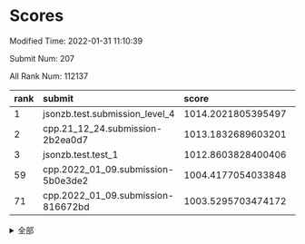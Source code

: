 # Scores

Modified Time: 2022-01-31 11:10:39

Submit Num: 207

All Rank Num: 112137

| rank |               submit               |       score        |       sigma        | pk_num |
| :--- | :--------------------------------- | :----------------- | :----------------- | :----- |
| 1    | jsonzb.test.submission_level_4     | 1014.2021805395497 | 0.8038748835816912 | 2165   |
| 2    | cpp.21_12_24.submission-2b2ea0d7   | 1013.1832689603201 | 0.8027251218826568 | 2166   |
| 3    | jsonzb.test.test_1                 | 1012.8603828400406 | 0.7998451845515248 | 2174   |
| 59   | cpp.2022_01_09.submission-5b0e3de2 | 1004.4177054033848 | 0.7044532324123023 | 2171   |
| 71   | cpp.2022_01_09.submission-816672bd | 1003.5295703474172 | 0.7169562781456732 | 2163   |


<details>
<summary>全部</summary>

| rank |                 submit                 |       score        |       sigma        | pk_num |
| :--- | :------------------------------------- | :----------------- | :----------------- | :----- |
| 1    | jsonzb.test.submission_level_4         | 1014.2021805395497 | 0.8038748835816912 | 2165   |
| 2    | cpp.21_12_24.submission-2b2ea0d7       | 1013.1832689603201 | 0.8027251218826568 | 2166   |
| 3    | jsonzb.test.test_1                     | 1012.8603828400406 | 0.7998451845515248 | 2174   |
| 4    | gobigger.level_3.submission_level_3_27 | 1011.4638936082464 | 0.7750602715497181 | 2162   |
| 5    | gobigger.level_3.submission_level_3_28 | 1011.4536134137506 | 0.7878522182488571 | 2172   |
| 6    | gobigger.level_3.submission_level_3_8  | 1011.3707729246723 | 0.7736269381350971 | 2168   |
| 7    | gobigger.level_3.submission_level_3_39 | 1011.3327581159909 | 0.7656989780935572 | 2166   |
| 8    | gobigger.level_3.submission_level_3_22 | 1011.1417055584999 | 0.7566612577661922 | 2166   |
| 9    | gobigger.level_3.submission_level_3_0  | 1011.0433357921335 | 0.7657470604986345 | 2167   |
| 10   | gobigger.level_3.submission_level_3_5  | 1010.7599297096966 | 0.773352697777454  | 2167   |
| 11   | gobigger.level_3.submission_level_3_46 | 1010.6901929752516 | 0.7659318608191591 | 2170   |
| 12   | gobigger.level_3.submission_level_3_2  | 1010.6399465452046 | 0.7456243332848097 | 2171   |
| 13   | gobigger.level_3.submission_level_3_26 | 1010.5472882500931 | 0.7831893978779925 | 2164   |
| 14   | gobigger.level_3.submission_level_3_35 | 1010.5329019902775 | 0.7597103407765905 | 2168   |
| 15   | gobigger.level_3.submission_level_3_10 | 1010.5111689714656 | 0.7547071713735835 | 2171   |
| 16   | gobigger.level_3.submission_level_3_40 | 1010.3881616975193 | 0.7598565750921049 | 2171   |
| 17   | gobigger.level_3.submission_level_3_45 | 1010.3287421136542 | 0.7623628956984703 | 2168   |
| 18   | gobigger.level_3.submission_level_3_30 | 1010.3281888536209 | 0.7351593924823059 | 2162   |
| 19   | gobigger.level_3.submission_level_3_6  | 1010.0635106674138 | 0.7555085864756899 | 2163   |
| 20   | gobigger.level_3.submission_level_3_44 | 1009.9799751075194 | 0.7440776220261459 | 2163   |
| 21   | gobigger.level_3.submission_level_3_36 | 1009.977439905194  | 0.7629153247776368 | 2165   |
| 22   | gobigger.level_3.submission_level_3_31 | 1009.9671338793576 | 0.7519505979877652 | 2165   |
| 23   | gobigger.level_3.submission_level_3_15 | 1009.9556666952028 | 0.7530303952619353 | 2171   |
| 24   | gobigger.level_3.submission_level_3_24 | 1009.9392531354315 | 0.7812496226606598 | 2166   |
| 25   | gobigger.level_3.submission_level_3_43 | 1009.8719589256772 | 0.7515251898611849 | 2165   |
| 26   | gobigger.level_3.submission_level_3_19 | 1009.7810531311624 | 0.7497208343382517 | 2164   |
| 27   | gobigger.level_3.submission_level_3_12 | 1009.719417105935  | 0.7719115310916119 | 2164   |
| 28   | gobigger.level_3.submission_level_3_16 | 1009.7044957256506 | 0.760639487434873  | 2166   |
| 29   | gobigger.level_3.submission_level_3_23 | 1009.5712394599713 | 0.7579328325582522 | 2170   |
| 30   | gobigger.level_3.submission_level_3_14 | 1009.529594412225  | 0.7625355561429569 | 2164   |
| 31   | gobigger.level_3.submission_level_3_41 | 1009.4453815143922 | 0.7651407229548448 | 2167   |
| 32   | gobigger.level_3.submission_level_3_49 | 1009.4195040789233 | 0.740735773171526  | 2164   |
| 33   | gobigger.level_3.submission_level_3_42 | 1009.4050032507025 | 0.7727307067824206 | 2162   |
| 34   | gobigger.level_3.submission_level_3_33 | 1009.4014004300312 | 0.7643570828893144 | 2165   |
| 35   | gobigger.level_3.submission_level_3_29 | 1009.3969035471015 | 0.7576373036731165 | 2162   |
| 36   | gobigger.level_3.submission_level_3_17 | 1009.378708687538  | 0.7491549836319498 | 2166   |
| 37   | gobigger.level_3.submission_level_3_3  | 1009.35217017255   | 0.749986814861441  | 2170   |
| 38   | gobigger.level_3.submission_level_3_37 | 1009.3181051827682 | 0.7392873384538438 | 2169   |
| 39   | gobigger.level_3.submission_level_3_18 | 1009.2952865867084 | 0.7390106644269463 | 2168   |
| 40   | gobigger.level_3.submission_level_3_13 | 1009.2777068927966 | 0.754086105993806  | 2167   |
| 41   | gobigger.level_3.submission_level_3_47 | 1009.2044465410239 | 0.7522939322606726 | 2166   |
| 42   | gobigger.level_3.submission_level_3_9  | 1008.9954458482987 | 0.7489089415726614 | 2163   |
| 43   | gobigger.level_3.submission_level_3_20 | 1008.796860711954  | 0.7560405034572232 | 2158   |
| 44   | gobigger.level_3.submission_level_3_38 | 1008.7709742930629 | 0.7519993741557972 | 2165   |
| 45   | gobigger.level_3.submission_level_3_25 | 1008.7709523657361 | 0.7482633632772967 | 2168   |
| 46   | gobigger.level_3.submission_level_3_48 | 1008.7280058897011 | 0.7546340529046557 | 2171   |
| 47   | gobigger.level_3.submission_level_3_11 | 1008.6685054380447 | 0.7452676821655932 | 2164   |
| 48   | gobigger.level_3.submission_level_3_32 | 1008.6657088922739 | 0.7636860955876312 | 2171   |
| 49   | gobigger.level_3.submission_level_3_21 | 1008.6328391776242 | 0.7442887505417145 | 2172   |
| 50   | gobigger.level_3.submission_level_3_34 | 1008.6296277685592 | 0.7307921704534708 | 2168   |
| 51   | gobigger.level_3.submission_level_3_4  | 1008.5584517782705 | 0.7272191267858619 | 2170   |
| 52   | gobigger.level_3.submission_level_3_7  | 1008.16250643037   | 0.7546039302180042 | 2164   |
| 53   | gobigger.level_3.submission_level_3_1  | 1008.1067629678446 | 0.7345751277226604 | 2171   |
| 54   | gobigger.level_1.submission_level_1_30 | 1005.649330965415  | 0.7249251600081426 | 2164   |
| 55   | gobigger.level_1.submission_level_1_48 | 1004.6129570807809 | 0.727521387439285  | 2167   |
| 56   | gobigger.level_1.submission_level_1_43 | 1004.564608255756  | 0.7091597358817358 | 2168   |
| 57   | gobigger.level_1.submission_level_1_22 | 1004.5495439310723 | 0.7048279925149529 | 2170   |
| 58   | gobigger.level_1.submission_level_1_6  | 1004.4303904620699 | 0.7251114199615912 | 2166   |
| 59   | cpp.2022_01_09.submission-5b0e3de2     | 1004.4177054033848 | 0.7044532324123023 | 2171   |
| 60   | gobigger.level_1.submission_level_1_8  | 1004.2986676771259 | 0.7257027907696132 | 2171   |
| 61   | gobigger.level_1.submission_level_1_0  | 1004.2786562197625 | 0.7120362814761704 | 2171   |
| 62   | gobigger.level_1.submission_level_1_47 | 1004.133509087243  | 0.7247482987657643 | 2169   |
| 63   | gobigger.level_1.submission_level_1_34 | 1003.9132504286938 | 0.7211735966785191 | 2163   |
| 64   | gobigger.level_1.submission_level_1_38 | 1003.9069512702608 | 0.7125645614434488 | 2166   |
| 65   | gobigger.level_1.submission_level_1_21 | 1003.7577340578163 | 0.7091170040541632 | 2163   |
| 66   | gobigger.level_1.submission_level_1_31 | 1003.6979771763321 | 0.7097726140818317 | 2162   |
| 67   | gobigger.level_1.submission_level_1_37 | 1003.667647728463  | 0.7219495347141703 | 2167   |
| 68   | gobigger.level_1.submission_level_1_32 | 1003.5774045771079 | 0.7234252347031151 | 2166   |
| 69   | gobigger.level_1.submission_level_1_14 | 1003.5452346687667 | 0.7116887643661811 | 2169   |
| 70   | gobigger.level_1.submission_level_1_2  | 1003.5409038506714 | 0.7116762355405434 | 2170   |
| 71   | cpp.2022_01_09.submission-816672bd     | 1003.5295703474172 | 0.7169562781456732 | 2163   |
| 72   | gobigger.level_1.submission_level_1_27 | 1003.4553658466424 | 0.7246553377875382 | 2168   |
| 73   | gobigger.level_1.submission_level_1_19 | 1003.3945140087392 | 0.7239824282114941 | 2170   |
| 74   | gobigger.level_1.submission_level_1_17 | 1003.3917715448034 | 0.7220757395519152 | 2166   |
| 75   | gobigger.level_1.submission_level_1_16 | 1003.3903403922507 | 0.7223146899047542 | 2172   |
| 76   | gobigger.level_1.submission_level_1_49 | 1003.3637861947833 | 0.7111245216006985 | 2170   |
| 77   | gobigger.level_1.submission_level_1_39 | 1003.2668965150773 | 0.7090412633794649 | 2169   |
| 78   | gobigger.level_1.submission_level_1_25 | 1003.2443431215065 | 0.7148814317417458 | 2170   |
| 79   | gobigger.level_1.submission_level_1_23 | 1003.1932808915597 | 0.7139881454982642 | 2161   |
| 80   | gobigger.level_1.submission_level_1_41 | 1003.1932593657883 | 0.7313765731637794 | 2167   |
| 81   | gobigger.level_1.submission_level_1_24 | 1003.181630434343  | 0.7188811117869781 | 2169   |
| 82   | gobigger.level_1.submission_level_1_40 | 1003.1644908056104 | 0.726631580913025  | 2170   |
| 83   | gobigger.level_1.submission_level_1_12 | 1003.103053914122  | 0.7042962940478097 | 2164   |
| 84   | gobigger.level_1.submission_level_1_42 | 1003.0920360851168 | 0.7246680513472398 | 2169   |
| 85   | gobigger.level_1.submission_level_1_5  | 1003.0810365041431 | 0.713823925235226  | 2167   |
| 86   | gobigger.level_1.submission_level_1_1  | 1003.0457809741014 | 0.7120927430612949 | 2167   |
| 87   | gobigger.level_1.submission_level_1_44 | 1003.033195140225  | 0.715619440260869  | 2169   |
| 88   | gobigger.level_1.submission_level_1_9  | 1003.010279681403  | 0.7115137641683464 | 2170   |
| 89   | gobigger.level_1.submission_level_1_7  | 1002.9973131049462 | 0.714601204466311  | 2165   |
| 90   | gobigger.level_1.submission_level_1_46 | 1002.9740578568491 | 0.7095717634715918 | 2174   |
| 91   | gobigger.level_1.submission_level_1_28 | 1002.9693083748882 | 0.7084393323966216 | 2171   |
| 92   | gobigger.level_1.submission_level_1_4  | 1002.9690672068529 | 0.7123664047818191 | 2172   |
| 93   | gobigger.level_1.submission_level_1_45 | 1002.9058056006477 | 0.7107894058775597 | 2173   |
| 94   | gobigger.level_1.submission_level_1_11 | 1002.8807728190118 | 0.7067422288149238 | 2170   |
| 95   | gobigger.level_1.submission_level_1_29 | 1002.8106715024579 | 0.716489403875469  | 2165   |
| 96   | gobigger.level_1.submission_level_1_35 | 1002.7013795718099 | 0.7002892756315661 | 2165   |
| 97   | gobigger.level_1.submission_level_1_13 | 1002.6839940233932 | 0.7164899779215389 | 2167   |
| 98   | gobigger.level_1.submission_level_1_20 | 1002.6165642173994 | 0.7177622969156007 | 2170   |
| 99   | gobigger.level_1.submission_level_1_26 | 1002.4742120223095 | 0.712773697508172  | 2165   |
| 100  | gobigger.level_1.submission_level_1_15 | 1002.4433336130851 | 0.7163618998910749 | 2166   |
| 101  | gobigger.level_1.submission_level_1_10 | 1002.2232074486533 | 0.7160845350378047 | 2167   |
| 102  | gobigger.level_1.submission_level_1_33 | 1002.0592830257284 | 0.7080278315428825 | 2165   |
| 103  | gobigger.level_1.submission_level_1_3  | 1001.8634618816282 | 0.7089585093595829 | 2164   |
| 104  | gobigger.level_1.submission_level_1_18 | 1001.6377168803565 | 0.718193047648657  | 2168   |
| 105  | gobigger.level_1.submission_level_1_36 | 1001.2166663623992 | 0.7065439485726481 | 2168   |
| 106  | gobigger.random.submission_random_28   | 997.0792806703948  | 0.7151580664912344 | 2164   |
| 107  | gobigger.random.submission_random_20   | 997.0133969196892  | 0.7083718509724042 | 2167   |
| 108  | gobigger.random.submission_random_4    | 996.9954400192403  | 0.7058522305307328 | 2167   |
| 109  | gobigger.random.submission_random_21   | 996.935024483794   | 0.6937432095880373 | 2173   |
| 110  | gobigger.random.submission_random_48   | 996.8895984536333  | 0.6981422262958982 | 2163   |
| 111  | gobigger.random.submission_random_33   | 996.7133559010146  | 0.69885756839532   | 2167   |
| 112  | gobigger.random.submission_random_18   | 996.7098413707919  | 0.6971855308458901 | 2168   |
| 113  | gobigger.random.submission_random_11   | 996.7049820002054  | 0.6975918357874773 | 2166   |
| 114  | gobigger.random.submission_random_12   | 996.5563646109135  | 0.7216164428985721 | 2165   |
| 115  | gobigger.random.submission_random_8    | 996.5191776480716  | 0.7125591552092699 | 2165   |
| 116  | gobigger.random.submission_random_34   | 996.4769568789246  | 0.7039326183667578 | 2173   |
| 117  | gobigger.random.submission_random_38   | 996.4707834404793  | 0.7092491051440352 | 2170   |
| 118  | gobigger.random.submission_random_35   | 996.4593945963998  | 0.7107338162379907 | 2164   |
| 119  | gobigger.random.submission_random_2    | 996.4395289021134  | 0.7109219869620489 | 2171   |
| 120  | gobigger.random.submission_random_44   | 996.4309171567348  | 0.7080898657081606 | 2165   |
| 121  | gobigger.random.submission_random_14   | 996.392795458521   | 0.7209625966329722 | 2170   |
| 122  | gobigger.random.submission_random_3    | 996.389081902031   | 0.700670713261726  | 2172   |
| 123  | gobigger.random.submission_random_37   | 996.2065362314252  | 0.7156588516417808 | 2169   |
| 124  | gobigger.random.submission_random_19   | 996.1552901936221  | 0.7028460462043917 | 2174   |
| 125  | gobigger.random.submission_random_30   | 996.0633318917993  | 0.7213378501784314 | 2168   |
| 126  | gobigger.random.submission_random_45   | 995.9869246815769  | 0.716791227471244  | 2166   |
| 127  | gobigger.random.submission_random_17   | 995.978119701237   | 0.7084146202376689 | 2163   |
| 128  | gobigger.random.submission_random_42   | 995.9681282873494  | 0.7125245074562461 | 2169   |
| 129  | gobigger.random.submission_random_26   | 995.9666860292313  | 0.6959610378527746 | 2170   |
| 130  | gobigger.random.submission_random_29   | 995.9275765266494  | 0.7180867955015694 | 2171   |
| 131  | gobigger.random.submission_random_24   | 995.9257324429684  | 0.7126643068900722 | 2169   |
| 132  | gobigger.random.submission_random_40   | 995.8995376490658  | 0.713753587197951  | 2166   |
| 133  | gobigger.random.submission_random_47   | 995.8227297555834  | 0.7063519735016358 | 2164   |
| 134  | gobigger.random.submission_random_22   | 995.7143795788556  | 0.7141591425606987 | 2165   |
| 135  | gobigger.random.submission_random_27   | 995.6802316872772  | 0.7055565383643386 | 2168   |
| 136  | gobigger.random.submission_random_5    | 995.6509383237412  | 0.7194606195140182 | 2167   |
| 137  | gobigger.random.submission_random_39   | 995.6392993207304  | 0.7143458818483575 | 2171   |
| 138  | gobigger.random.submission_random_25   | 995.6018924931591  | 0.7116348214412422 | 2166   |
| 139  | gobigger.random.submission_random_31   | 995.5910628974813  | 0.719742030998991  | 2167   |
| 140  | gobigger.random.submission_random_7    | 995.5192320559551  | 0.7241913402399831 | 2169   |
| 141  | gobigger.random.submission_random_9    | 995.4970935857447  | 0.709115391760568  | 2170   |
| 142  | gobigger.random.submission_random_23   | 995.4956756633501  | 0.7151573948696655 | 2169   |
| 143  | gobigger.random.submission_random_36   | 995.4037009839317  | 0.7069111145335383 | 2166   |
| 144  | gobigger.random.submission_random_16   | 995.4007154085916  | 0.7095626621950868 | 2166   |
| 145  | gobigger.random.submission_random_32   | 995.3805522844106  | 0.7113753480823329 | 2165   |
| 146  | gobigger.random.submission_random_6    | 995.3707517150156  | 0.7231404045865178 | 2163   |
| 147  | gobigger.random.submission_random_43   | 995.3601250678297  | 0.7136654359095624 | 2164   |
| 148  | gobigger.random.submission_random_0    | 995.2960318050183  | 0.7149235737007718 | 2168   |
| 149  | gobigger.random.submission_random_46   | 995.277876491246   | 0.7225940305425202 | 2169   |
| 150  | gobigger.random.submission_random_49   | 995.2232654046642  | 0.7023514206114224 | 2163   |
| 151  | gobigger.random.submission_random_15   | 995.1213803549721  | 0.7238214367554877 | 2168   |
| 152  | gobigger.random.submission_random_13   | 994.9472351234217  | 0.7293182175942572 | 2164   |
| 153  | gobigger.random.submission_random_10   | 994.779894388884   | 0.720638407017411  | 2165   |
| 154  | gobigger.random.submission_random_1    | 994.7265197898931  | 0.7162542762779441 | 2161   |
| 155  | gobigger.random.submission_random_41   | 994.5923876126174  | 0.7116351210590136 | 2167   |
| 156  | gobigger.level_2.submission_level_2_2  | 994.2230788901604  | 0.7339718692052276 | 2169   |
| 157  | gobigger.level_2.submission_level_2_9  | 993.8581955945002  | 0.7253818503322161 | 2163   |
| 158  | gobigger.level_2.submission_level_2_44 | 993.6878225842177  | 0.7152774721099807 | 2169   |
| 159  | gobigger.level_2.submission_level_2_1  | 993.5412610422119  | 0.7331107065090136 | 2166   |
| 160  | gobigger.level_2.submission_level_2_16 | 993.4930397248007  | 0.7252178368155969 | 2164   |
| 161  | gobigger.level_2.submission_level_2_15 | 993.2745283431949  | 0.7306809625523376 | 2168   |
| 162  | gobigger.level_2.submission_level_2_49 | 993.2010430256504  | 0.7493235615534451 | 2171   |
| 163  | gobigger.level_2.submission_level_2_36 | 993.1580583451382  | 0.7349668290046333 | 2165   |
| 164  | gobigger.level_2.submission_level_2_45 | 993.156688214765   | 0.7401043987425248 | 2169   |
| 165  | gobigger.level_2.submission_level_2_30 | 993.0985548970554  | 0.7250209273895467 | 2164   |
| 166  | gobigger.level_2.submission_level_2_26 | 993.0911519525531  | 0.7424400307373785 | 2166   |
| 167  | gobigger.level_2.submission_level_2_6  | 992.9975565579384  | 0.7395399299217726 | 2162   |
| 168  | gobigger.level_2.submission_level_2_4  | 992.8526167354119  | 0.7217126629247249 | 2165   |
| 169  | gobigger.level_2.submission_level_2_38 | 992.6794785824239  | 0.7450379311407349 | 2164   |
| 170  | gobigger.level_2.submission_level_2_27 | 992.5785720829246  | 0.7450862261041507 | 2167   |
| 171  | gobigger.level_2.submission_level_2_21 | 992.3808592659813  | 0.7382380048773636 | 2163   |
| 172  | gobigger.level_2.submission_level_2_20 | 992.3461283323527  | 0.7351408966464902 | 2169   |
| 173  | gobigger.level_2.submission_level_2_29 | 992.340882969854   | 0.749594748143786  | 2167   |
| 174  | gobigger.level_2.submission_level_2_25 | 992.2909937016661  | 0.7347329636276395 | 2164   |
| 175  | gobigger.level_2.submission_level_2_35 | 992.2880881489908  | 0.7396258226289925 | 2171   |
| 176  | gobigger.level_2.submission_level_2_46 | 992.2755464411695  | 0.7580655414284719 | 2163   |
| 177  | gobigger.level_2.submission_level_2_48 | 992.2210687945114  | 0.7506173450992618 | 2167   |
| 178  | gobigger.level_2.submission_level_2_17 | 992.1656941851888  | 0.7440018841261761 | 2170   |
| 179  | gobigger.level_2.submission_level_2_19 | 992.107938645819   | 0.7385382900165972 | 2163   |
| 180  | gobigger.level_2.submission_level_2_33 | 992.0700798702009  | 0.740949534123244  | 2162   |
| 181  | gobigger.level_2.submission_level_2_13 | 991.9661600200325  | 0.738941397804709  | 2162   |
| 182  | gobigger.level_2.submission_level_2_5  | 991.9571966674066  | 0.7353125674448632 | 2164   |
| 183  | gobigger.level_2.submission_level_2_39 | 991.8416958084475  | 0.7600570754130737 | 2167   |
| 184  | gobigger.level_2.submission_level_2_34 | 991.8351476831699  | 0.727352170210434  | 2168   |
| 185  | gobigger.level_2.submission_level_2_18 | 991.7927786255598  | 0.749921025515365  | 2163   |
| 186  | gobigger.level_2.submission_level_2_11 | 991.7806304026523  | 0.7441493087967083 | 2167   |
| 187  | gobigger.level_2.submission_level_2_31 | 991.7524369001691  | 0.7414454393597139 | 2169   |
| 188  | gobigger.level_2.submission_level_2_7  | 991.7032379827455  | 0.7437158795101882 | 2170   |
| 189  | gobigger.level_2.submission_level_2_42 | 991.614326311652   | 0.7667409734537618 | 2168   |
| 190  | gobigger.level_2.submission_level_2_3  | 991.6009967253491  | 0.7396908391076575 | 2163   |
| 191  | gobigger.level_2.submission_level_2_32 | 991.5596568708906  | 0.7445560039848599 | 2169   |
| 192  | gobigger.level_2.submission_level_2_37 | 991.5522739070105  | 0.7460883852025872 | 2165   |
| 193  | gobigger.level_2.submission_level_2_24 | 991.5215342027313  | 0.7548596772852695 | 2167   |
| 194  | gobigger.level_2.submission_level_2_23 | 991.4467440815237  | 0.7350771358748216 | 2166   |
| 195  | gobigger.level_2.submission_level_2_10 | 991.4196590024503  | 0.7335209580602496 | 2167   |
| 196  | gobigger.level_2.submission_level_2_40 | 991.2103753486446  | 0.767181281712725  | 2162   |
| 197  | gobigger.level_2.submission_level_2_28 | 991.1969228901911  | 0.7464553934175027 | 2170   |
| 198  | gobigger.level_2.submission_level_2_14 | 991.0899798722359  | 0.7522734816312117 | 2165   |
| 199  | gobigger.level_2.submission_level_2_12 | 991.0526470741129  | 0.7469446804449529 | 2169   |
| 200  | gobigger.level_2.submission_level_2_41 | 991.0448294189455  | 0.7599276981335599 | 2158   |
| 201  | gobigger.level_2.submission_level_2_8  | 990.9453908619613  | 0.7673900642730754 | 2165   |
| 202  | gobigger.level_2.submission_level_2_22 | 990.7699762600597  | 0.7512778310398358 | 2171   |
| 203  | gobigger.level_2.submission_level_2_43 | 990.7405048259258  | 0.7603655760265992 | 2164   |
| 204  | gobigger.level_2.submission_level_2_0  | 990.6322026231084  | 0.7571572242242928 | 2166   |
| 205  | gobigger.level_2.submission_level_2_47 | 990.321550641931   | 0.7723964320609051 | 2165   |
| 206  | gobigger.none.submission_none_1        | 978.0730360131494  | 1.242796309598282  | 2166   |
| 207  | gobigger.none.submission_none_0        | 977.8098905550457  | 1.2658668319899284 | 2170   |

</details>